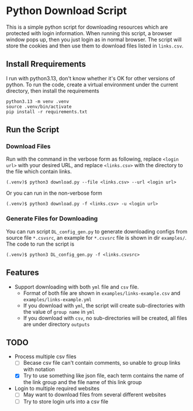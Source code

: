 # Python Download Script

This is a simple python script for downloading resources which are protected with login information.
When running this script, a browser window pops up, then you just login as in normal browser. The script will store the cookies and then use them to download files listed in `links.csv`.

## Install Rrequirements

I run with python3.13, don't know whether it's OK for other versions of python. To run the code, create a virtual environment under the current directory, then install the requirements

```shell
python3.13 -m venv .venv
source .venv/bin/activate
pip install -r requirements.txt
```

## Run the Script

### Download Files

Run with the command in the verbose form as following, replace `<login url>` with your desired URL, and replace `<links.csv>` with the directory to the file which contain links.

```shell
(.venv)$ python3 download.py --file <links.csv> --url <login url>
```

Or you can run in the non-verbose form

```shell
(.venv)$ python3 download.py -f <links.csv> -u <login url>
```

### Generate Files for Downloading

You can run script `DL_config_gen.py` to generate downloading configs from source file `*.csvsrc`, an example for `*.csvsrc` file is shown in dir `examples/`. The code to run the script is

```shell
(.venv)$ python3 DL_config_gen.py -f <links.csvsrc>
```

## Features

- Support downloading with both `yml` file and `csv` file.
  - Format of both file are shown in `examples/links-example.csv` and `examples/links-example.yml`
  - If you download with `yml`, the script will create sub-directories with the value of `group name` in `yml`
  - If you download with `csv`, no sub-directories will be created, all files are under directory `outputs`

## TODO

- Process multiple csv files
  - [ ] Becase csv file can't contain comments, so unable to group links with notation
  - [x] Try to use something like json file, each term contains the name of the link group and the file name of this link group
- Login to multiple required websites
  - [ ] May want to download files from several different websites
  - [ ] Try to store login urls into a csv file
